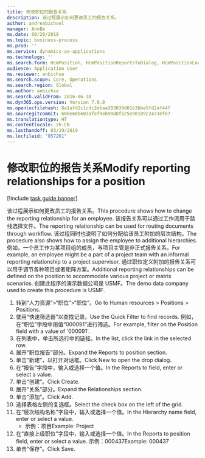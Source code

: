 ```yaml
---
title: 修改职位的报告关系
description: 该过程展示如何更改员工的报告关系。
author: andreabichsel
manager: AnnBe
ms.date: 08/29/2018
ms.topic: business-process
ms.prod: ''
ms.service: dynamics-ax-applications
ms.technology: ''
ms.search.form: HcmPosition, HcmPositionReportsToDialog, HcmPositionLookup
audience: Application User
ms.reviewer: anbichse
ms.search.scope: Core, Operations
ms.search.region: Global
ms.author: anbichse
ms.search.validFrom: 2016-06-30
ms.dyn365.ops.version: Version 7.0.0
ms.openlocfilehash: 8a1afd2c1cdc2ebaa303030d01b3bbe5fd2af44f
ms.sourcegitcommit: 608e68b603afef9eb98d8fb25e90109c2473ef87
ms.translationtype: HT
ms.contentlocale: zh-CN
ms.lasthandoff: 03/19/2019
ms.locfileid: "857261"
---
```

# <a name="modify-reporting-relationships-for-a-position"></a><span data-ttu-id="0cd76-103">修改职位的报告关系</span><span class="sxs-lookup"><span data-stu-id="0cd76-103">Modify reporting relationships for a position</span></span>

[!include [task guide banner](../../includes/task-guide-banner.md)]

<span data-ttu-id="0cd76-104">该过程展示如何更改员工的报告关系。</span><span class="sxs-lookup"><span data-stu-id="0cd76-104">This procedure shows how to change the reporting relationship for an employee.</span></span> <span data-ttu-id="0cd76-105">该报告关系可以通过工作流用于路线选择文件。</span><span class="sxs-lookup"><span data-stu-id="0cd76-105">The reporting relationship can be used for routing documents through workflow.</span></span> <span data-ttu-id="0cd76-106">该过程同时也说明了如何分配给该员工附加的层次结构。</span><span class="sxs-lookup"><span data-stu-id="0cd76-106">The procedure also shows how to assign the employee to additional hierarchies.</span></span> <span data-ttu-id="0cd76-107">例如，一个员工作为某项目组的成员，与项目主管是非正式报告关系。</span><span class="sxs-lookup"><span data-stu-id="0cd76-107">For example, an employee might be a part of a project team with an informal reporting relationship to a project supervisor.</span></span> <span data-ttu-id="0cd76-108">通过职位定义附加的报告关系可以用于调节各种项目或者矩阵方案。</span><span class="sxs-lookup"><span data-stu-id="0cd76-108">Additional reporting relationships can be defined on the position to accommodate various project or matrix scenarios.</span></span> <span data-ttu-id="0cd76-109">创建此程序的演示数据公司是 USMF。</span><span class="sxs-lookup"><span data-stu-id="0cd76-109">The demo data company used to create this procedure is USMF.</span></span>

1. <span data-ttu-id="0cd76-110">转到“人力资源”>“职位”>“职位”。</span><span class="sxs-lookup"><span data-stu-id="0cd76-110">Go to Human resources > Positions > Positions.</span></span>
2. <span data-ttu-id="0cd76-111">使用“快速筛选器”以查找记录。</span><span class="sxs-lookup"><span data-stu-id="0cd76-111">Use the Quick Filter to find records.</span></span> <span data-ttu-id="0cd76-112">例如，在“职位”字段中用值“000091”进行筛选。</span><span class="sxs-lookup"><span data-stu-id="0cd76-112">For example, filter on the Position field with a value of '000091'.</span></span>
3. <span data-ttu-id="0cd76-113">在列表中，单击所选行中的链接。</span><span class="sxs-lookup"><span data-stu-id="0cd76-113">In the list, click the link in the selected row.</span></span>
4. <span data-ttu-id="0cd76-114">展开“职位报告”部分。</span><span class="sxs-lookup"><span data-stu-id="0cd76-114">Expand the Reports to position section.</span></span>
5. <span data-ttu-id="0cd76-115">单击“新建”，以打开对话框。</span><span class="sxs-lookup"><span data-stu-id="0cd76-115">Click New to open the drop dialog.</span></span>
6. <span data-ttu-id="0cd76-116">在“报告”字段中，输入或选择一个值。</span><span class="sxs-lookup"><span data-stu-id="0cd76-116">In the Reports to field, enter or select a value.</span></span>
7. <span data-ttu-id="0cd76-117">单击“创建”。</span><span class="sxs-lookup"><span data-stu-id="0cd76-117">Click Create.</span></span>
8. <span data-ttu-id="0cd76-118">展开“关系”部分。</span><span class="sxs-lookup"><span data-stu-id="0cd76-118">Expand the Relationships section.</span></span>
9. <span data-ttu-id="0cd76-119">单击“添加”。</span><span class="sxs-lookup"><span data-stu-id="0cd76-119">Click Add.</span></span>
10. <span data-ttu-id="0cd76-120">选择表格左侧的复选框。</span><span class="sxs-lookup"><span data-stu-id="0cd76-120">Select the check box on the left of the grid.</span></span>
11. <span data-ttu-id="0cd76-121">在“层次结构名称”字段中，输入或选择一个值。</span><span class="sxs-lookup"><span data-stu-id="0cd76-121">In the Hierarchy name field, enter or select a value.</span></span>
    * <span data-ttu-id="0cd76-122">示例：项目</span><span class="sxs-lookup"><span data-stu-id="0cd76-122">Example: Project</span></span>  
12. <span data-ttu-id="0cd76-123">在“直接上级职位”字段中，输入或选择一个值。</span><span class="sxs-lookup"><span data-stu-id="0cd76-123">In the Reports to position field, enter or select a value.</span></span>  <span data-ttu-id="0cd76-124">示例：000437</span><span class="sxs-lookup"><span data-stu-id="0cd76-124">Example:  000437</span></span>
13. <span data-ttu-id="0cd76-125">单击“保存”。</span><span class="sxs-lookup"><span data-stu-id="0cd76-125">Click Save.</span></span>

